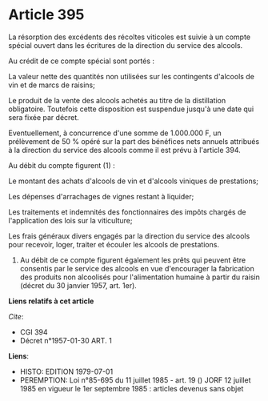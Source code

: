 # Article 395

La résorption des excédents des récoltes viticoles est suivie à un compte spécial ouvert dans les écritures de la direction
du service des alcools.

Au crédit de ce compte spécial sont portés :

La valeur nette des quantités non utilisées sur les contingents d'alcools de vin et de marcs de raisins;

Le produit de la vente des alcools achetés au titre de la distillation obligatoire. Toutefois cette disposition est suspendue
jusqu'à une date qui sera fixée par décret.

Eventuellement, à concurrence d'une somme de 1.000.000 F, un prélèvement de 50 % opéré sur la part des bénéfices nets annuels
attribués à la direction du service des alcools comme il est prévu à l'article 394.

Au débit du compte figurent (1) :

Le montant des achats d'alcools de vin et d'alcools viniques de prestations;

Les dépenses d'arrachages de vignes restant à liquider;

Les traitements et indemnités des fonctionnaires des impôts chargés de l'application des lois sur la viticulture;

Les frais généraux divers engagés par la direction du service des alcools pour recevoir, loger, traiter et écouler les
alcools de prestations.

1) Au débit de ce compte figurent également les prêts qui peuvent être consentis par le service des alcools en vue
d'encourager la fabrication des produits non alcoolisés pour l'alimentation humaine à partir du raisin (décret du 30 janvier
1957, art. 1er).

**Liens relatifs à cet article**

_Cite_:

  - CGI 394
  - Décret n°1957-01-30 ART. 1

**Liens**:

  - HISTO: EDITION 1979-07-01
  - PEREMPTION: Loi n°85-695 du 11 juillet 1985 - art. 19 () JORF 12 juillet 1985 en vigueur le 1er septembre 1985 : articles devenus sans objet
